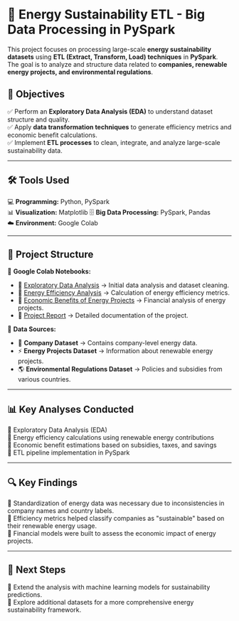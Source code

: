 # 🌱 Energy Sustainability ETL - Big Data Processing in PySpark  

This project focuses on processing large-scale **energy sustainability datasets** using **ETL (Extract, Transform, Load) techniques** in **PySpark**.  
The goal is to analyze and structure data related to **companies, renewable energy projects, and environmental regulations**.  

## 🎯 Objectives  

✅ Perform an **Exploratory Data Analysis (EDA)** to understand dataset structure and quality.  
✅ Apply **data transformation techniques** to generate efficiency metrics and economic benefit calculations.  
✅ Implement **ETL processes** to clean, integrate, and analyze large-scale sustainability data.  

---

## 🛠 Tools Used  

💻 **Programming:** Python, PySpark  
📊 **Visualization:** Matplotlib 
🗄 **Big Data Processing:** PySpark, Pandas  
☁️ **Environment:** Google Colab  

---

## 📂 Project Structure  

📌 **Google Colab Notebooks:**  
- 📖 [Exploratory Data Analysis](https://github.com/JoseAuza99/data-analytics-portfolio/blob/main/Energy_Sustainability_ETL/Proyecto_final_EDA.ipynb) → Initial data analysis and dataset cleaning.  
- 📖 [Energy Efficiency Analysis](https://github.com/JoseAuza99/data-analytics-portfolio/blob/main/Energy_Sustainability_ETL/Eficiencia_energetica_empresas_proyecto.ipynb) → Calculation of energy efficiency metrics.  
- 📖 [Economic Benefits of Energy Projects](https://github.com/JoseAuza99/data-analytics-portfolio/blob/main/Energy_Sustainability_ETL/Beneficios_proyectos_energeticos.ipynb) → Financial analysis of energy projects.  
- 📜 [Project Report](
https://github.com/JoseAuza99/data-analytics-portfolio/blob/main/Energy_Sustainability_ETL/Memoria%20del%20Proyecto.pdf
) → Detailed documentation of the project.  

📌 **Data Sources:**  
- 🏢 **Company Dataset** → Contains company-level energy data.  
- ⚡ **Energy Projects Dataset** → Information about renewable energy projects.  
- 🌎 **Environmental Regulations Dataset** → Policies and subsidies from various countries.  

---

## 📊 Key Analyses Conducted  
🔹 Exploratory Data Analysis (EDA)  
🔹 Energy efficiency calculations using renewable energy contributions  
🔹 Economic benefit estimations based on subsidies, taxes, and savings  
🔹 ETL pipeline implementation in PySpark  

---

## 🔍 Key Findings  
🔹 Standardization of energy data was necessary due to inconsistencies in company names and country labels.  
🔹 Efficiency metrics helped classify companies as "sustainable" based on their renewable energy usage.  
🔹 Financial models were built to assess the economic impact of energy projects.  

---

## 📌 Next Steps  

🔹 Extend the analysis with machine learning models for sustainability predictions.  
🔹 Explore additional datasets for a more comprehensive energy sustainability framework.  


